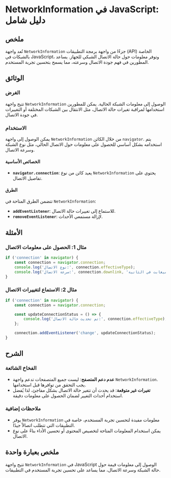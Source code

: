 <!--
Meta Description: # NetworkInformation في JavaScript: دليل شامل ## ملخص تُعد واجهة `NetworkInformation` جزءًا من واجهة برمجة التطبيقات (API) الخاصة بالشبكات في JavaScri...
Meta Keywords: الاتصال, connection, networkinformation, معلومات, واجهة
-->

# NetworkInformation في JavaScript: دليل شامل

## ملخص
تُعد واجهة `NetworkInformation` جزءًا من واجهة برمجة التطبيقات (API) الخاصة بالشبكات في JavaScript، وتوفر معلومات حول حالة الاتصال الشبكي للجهاز. يساعد المطورين في فهم جودة الاتصال وسرعته، مما يسمح بتحسين تجربة المستخدم.

## الوثائق
### الغرض
تتيح واجهة `NetworkInformation` الوصول إلى معلومات الشبكة الحالية. يمكن للمطورين استخدامها لمراقبة تغيرات حالة الاتصال، مثل الانتقال بين الشبكات المختلفة أو التغييرات في جودة الاتصال.

### الاستخدام
يمكن الوصول إلى واجهة `NetworkInformation` من خلال الكائن `navigator`. يتم استخدامه بشكل أساسي للحصول على معلومات حول الاتصال الحالي، مثل نوع الشبكة وسرعة الاتصال.

#### الخصائص الأساسية
- **`navigator.connection`**: يعيد كائن من نوع `NetworkInformation` يحتوي على تفاصيل الاتصال.

#### الطرق
تتضمن الطرق المتاحة في `NetworkInformation`:
- **`addEventListener`**: للاستماع إلى تغييرات حالة الاتصال.
- **`removeEventListener`**: لإزالة مستمعي الأحداث.

## الأمثلة
### مثال 1: الحصول على معلومات الاتصال
```javascript
if ('connection' in navigator) {
    const connection = navigator.connection;
    console.log('نوع الاتصال:', connection.effectiveType);
    console.log('سرعة الاتصال:', connection.downlink, 'ميغابت في الثانية');
}
```

### مثال 2: الاستماع لتغييرات الاتصال
```javascript
if ('connection' in navigator) {
    const connection = navigator.connection;

    const updateConnectionStatus = () => {
        console.log('تم تحديث حالة الاتصال:', connection.effectiveType);
    };

    connection.addEventListener('change', updateConnectionStatus);
}
```

## الشرح
### الفخاخ الشائعة
- **عدم دعم المتصفح**: ليست جميع المتصفحات تدعم واجهة `NetworkInformation`. يجب التحقق من توافرها قبل استخدامها.
- **تغيرات غير متوقعة**: قد يحدث أن تتغير حالة الاتصال بشكل مفاجئ، لذا يُفضل استخدام أحداث التغيير لضمان الحصول على معلومات دقيقة.

### ملاحظات إضافية
- يوفر `NetworkInformation` معلومات مفيدة لتحسين تجربة المستخدم، خاصة في التطبيقات التي تتطلب اتصالاً جيدًا.
- يمكن استخدام المعلومات المتاحة لتخصيص المحتوى أو تحسين الأداء بناءً على نوع الاتصال.

## ملخص بعبارة واحدة
تتيح واجهة `NetworkInformation` في JavaScript الوصول إلى معلومات قيمة حول حالة الشبكة وسرعة الاتصال، مما يساعد على تحسين تجربة المستخدم في التطبيقات.